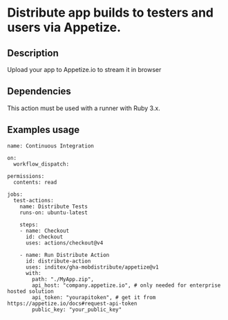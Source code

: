# Distribute app builds to testers and users via Appetize.

## Description

Upload your app to Appetize.io to stream it in browser

## Dependencies

This action must be used with a runner with Ruby 3.x.

## Examples usage

```
name: Continuous Integration

on:
  workflow_dispatch:

permissions:
  contents: read

jobs:
  test-actions:
    name: Distribute Tests
    runs-on: ubuntu-latest

    steps:
    - name: Checkout
      id: checkout
      uses: actions/checkout@v4
  
    - name: Run Distribute Action
      id: distribute-action
      uses: inditex/gha-mobdistribute/appetize@v1
      with:
        path: "./MyApp.zip",
        api_host: "company.appetize.io", # only needed for enterprise hosted solution
        api_token: "yourapitoken", # get it from https://appetize.io/docs#request-api-token
        public_key: "your_public_key"
```
